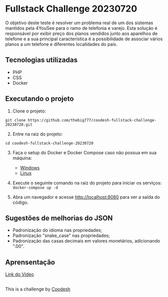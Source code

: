 
# Fullstack Challenge 20230720

O objetivo deste teste é resolver um problema real de um dos sistemas mantidos pela 4YouSee para o ramo de telefonia e varejo. Esta solução é responsável por exibir preço dos planos vendidos junto aos aparelhos de telefone e a sua principal característica é a possibilidade de associar vários planos a um telefone e diferentes localidades do país.

## Tecnologias utilizadas

- PHP
- CSS
- Docker  

## Executando o projeto

1. Clone o projeto:

 ```git clone https://github.com/thebig777/coodesh-fullstack-challenge-20230720.git```

2. Entre na raiz do projeto:

```cd coodesh-fullstack-challenge-20230720```

3. Faça o setup do Docker e Docker Compose caso não possua em sua máquina:
	- [Windows](https://simplescloud.io/instalacao-docker-e-docker-compose-no-windows11)
	- [Linux](https://dev.to/selllami/faster-how-to-install-docker-and-docker-compose-on-linux-4hk3)
4. Execute o seguinte comando na raiz do projeto para iniciar os serviços:
``` docker-compose up -d ```

5. Abra um navegador e acesse [http://localhost:8080](http://localhost:8080/) para ver a saída do código.

## Sugestões de melhorias do JSON

- Padronização do idioma nas propriedades;
- Padronização "snake_case" nas propriedades;
- Padronização das casas decimais em valores monetários, adicionando ".00".

## Aprensentação
[Link do Vídeo](https://www.loom.com/share/9abad5c1a10443e4aa2eb7f72c0f3ace)

##

This is a challenge by [Coodesh](https://coodesh.com/)